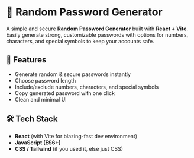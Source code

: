 # 🔐 Random Password Generator

A simple and secure **Random Password Generator** built with **React + Vite**.  
Easily generate strong, customizable passwords with options for numbers, characters, and special symbols to keep your accounts safe.  

## 🚀 Features
- Generate random & secure passwords instantly  
- Choose password length  
- Include/exclude numbers, characters, and special symbols  
- Copy generated password with one click  
- Clean and minimal UI  

## 🛠️ Tech Stack
- **React** (with Vite for blazing-fast dev environment)  
- **JavaScript (ES6+)**  
- **CSS / Tailwind** (if you used it, else just CSS)  

